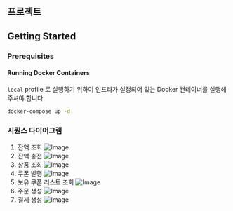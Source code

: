 ## 프로젝트

## Getting Started

### Prerequisites

#### Running Docker Containers

`local` profile 로 실행하기 위하여 인프라가 설정되어 있는 Docker 컨테이너를 실행해주셔야 합니다.

```bash
docker-compose up -d
```

### 시퀀스 다이어그램
1. 잔액 조회
![Image](https://github.com/user-attachments/assets/753fc787-f7a4-4782-8aad-c8b53b088b83)
2. 잔액 충전
![Image](https://github.com/user-attachments/assets/3b8ede32-07b3-4e75-8ed2-595b7662b2bc)
3. 상품 조회
![Image](https://github.com/user-attachments/assets/897b1e55-cfaf-4d69-ab3e-41d906c929f8)
4. 쿠폰 발행
![Image](https://github.com/user-attachments/assets/9615a37a-a7a3-46fa-b117-df8a7e4b4ba9)
5. 보유 쿠폰 리스트 조회
![Image](https://github.com/user-attachments/assets/3d21d119-3148-4ce6-9c01-e9bd4a1be175)
6. 주문 생성
![Image](https://github.com/user-attachments/assets/f4a9c545-b1ba-4e3b-9fa1-1cf7229a9dda)
7. 결제 생성
![Image](https://github.com/user-attachments/assets/b8a10926-ed59-4c69-a248-c0570891a547)